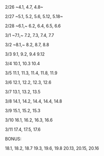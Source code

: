 2/26 ~4.1, 4.7, 4.8~

2/27 ~5.1, 5.2, 5.6, 5.12, 5.18~

2/28 ~6.1,~ 6.2, 6.4, 6.5, 6.6

3/1 ~7.1,~ 7.2, 7.3, 7.4, 7.7

3/2 ~8.1,~ 8.2, 8.7, 8.8

3/3 9.1, 9.2, 9.4 9.12

3/4 10.1, 10.3 10.4

3/5 11.1, 11.3, 11.4, 11.8, 11.9

3/6 12.1, 12.2, 12.3, 12.6

3/7 13.1, 13.2, 13.5

3/8 14.1, 14.2, 14.4, 14.4, 14.8

3/9 15.1, 15.2, 15.3

3/10 16.1, 16.2, 16.3, 16.6

3/11 17.4, 17.5, 17.6

BONUS:

18.1, 18.2, 18.7
19.3, 19.6, 19.8
20.13, 20.15, 20.16